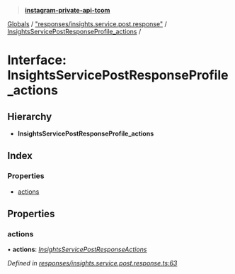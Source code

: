 > **[instagram-private-api-tcom](../README.md)**

[Globals](../README.md) / ["responses/insights.service.post.response"](../modules/_responses_insights_service_post_response_.md) / [InsightsServicePostResponseProfile_actions](_responses_insights_service_post_response_.insightsservicepostresponseprofile_actions.md) /

# Interface: InsightsServicePostResponseProfile_actions

## Hierarchy

* **InsightsServicePostResponseProfile_actions**

## Index

### Properties

* [actions](_responses_insights_service_post_response_.insightsservicepostresponseprofile_actions.md#actions)

## Properties

###  actions

• **actions**: *[InsightsServicePostResponseActions](_responses_insights_service_post_response_.insightsservicepostresponseactions.md)*

*Defined in [responses/insights.service.post.response.ts:63](https://github.com/cuonglnhust/instagram-private-api-tcom/blob/3e16058/src/responses/insights.service.post.response.ts#L63)*
